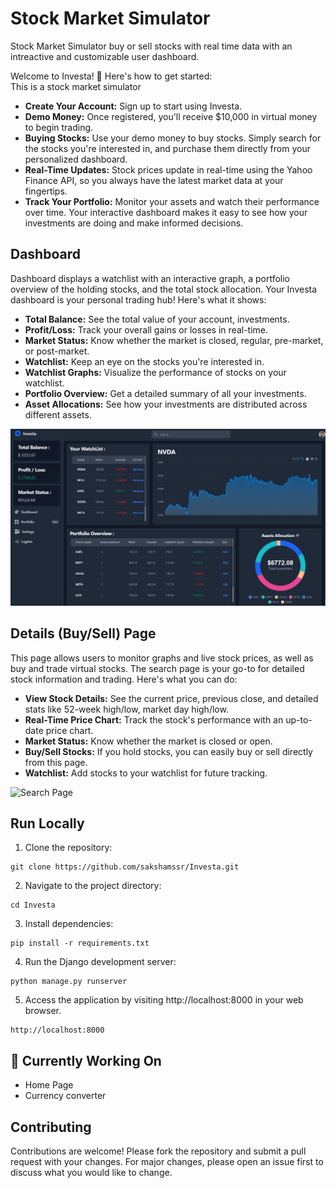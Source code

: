 # Stock Market Simulator
Stock Market Simulator buy or sell stocks with real time data with an intreactive and customizable user dashboard.

Welcome to Investa! 🌟 Here's how to get started:<br>
This is a stock market simulator

* **Create Your Account:** Sign up to start using Investa.
* **Demo Money:** Once registered, you'll receive $10,000 in virtual money to begin trading.
* **Buying Stocks:** Use your demo money to buy stocks. Simply search for the stocks you're interested in, and purchase them directly from your personalized dashboard.
* **Real-Time Updates:** Stock prices update in real-time using the Yahoo Finance API, so you always have the latest market data at your fingertips.
* **Track Your Portfolio:** Monitor your assets and watch their performance over time. Your interactive dashboard makes it easy to see how your investments are doing and make informed decisions.

## Dashboard
Dashboard displays a watchlist with an interactive graph, a portfolio overview of the holding stocks, and the total stock allocation. 
Your Investa dashboard is your personal trading hub! Here's what it shows:

* **Total Balance:** See the total value of your account, investments.
* **Profit/Loss:** Track your overall gains or losses in real-time.
* **Market Status:** Know whether the market is closed, regular, pre-market, or post-market.
* **Watchlist:** Keep an eye on the stocks you're interested in.
* **Watchlist Graphs:** Visualize the performance of stocks on your watchlist.
* **Portfolio Overview:** Get a detailed summary of all your investments.
* **Asset Allocations:** See how your investments are distributed across different assets.

![Home Page](images/dashboard.png)

## Details (Buy/Sell) Page
This page allows users to monitor graphs and live stock prices, as well as buy and trade virtual stocks.
The search page is your go-to for detailed stock information and trading. Here's what you can do:

* **View Stock Details:** See the current price, previous close, and detailed stats like 52-week high/low, market day high/low.
* **Real-Time Price Chart:** Track the stock's performance with an up-to-date price chart.
* **Market Status:** Know whether the market is closed or open.
* **Buy/Sell Stocks:** If you hold stocks, you can easily buy or sell directly from this page.
* **Watchlist:** Add stocks to your watchlist for future tracking.

![Search Page](images/searchPage.png)

## Run Locally 
1. Clone the repository:
```
git clone https://github.com/sakshamssr/Investa.git
```
2. Navigate to the project directory:
```
cd Investa
```
3. Install dependencies:
```
pip install -r requirements.txt
```
4. Run the Django development server:
```
python manage.py runserver
```
5. Access the application by visiting http://localhost:8000 in your web browser.
```
http://localhost:8000
```

## 🔧 Currently Working On
* Home Page
* Currency converter

## Contributing
Contributions are welcome! Please fork the repository and submit a pull request with your changes. For major changes, please open an issue first to discuss what you would like to change.

